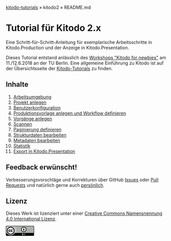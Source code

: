 [kitodo-tutorials](../README.md) » kitodo2 » README.md

# Tutorial für Kitodo 2.x

Eine Schritt-für-Schritt-Anleitung für exemplarische Arbeitsschritte in Kitodo.Production und der Anzeige in Kitodo.Presentation.

Dieses Tutorial entstand anlässlich des [Workshops "Kitodo for newbies"](https://www.kitodo.org/news/2018/03/07/workshop-kitodo-for-newbies/) am 11./12.6.2018 an der TU Berlin. Eine allgemeine Einführung zu Kitodo ist auf der Übersichtsseite der [Kitodo-Tutorials](../README.md) zu finden.

## Inhalte

1. [Arbeitsumgebung](01_arbeitsumgebung.md)
2. [Projekt anlegen](02_projekt-anlegen.md)
3. [Benutzerkonfiguration](03_benutzerkonfiguration.md)
4. [Produktionsvorlage anlegen und Workflow definieren](04_produktionsvorlage-anlegen-und-workflow-definieren.md)
5. [Vorgänge anlegen](05_vorgaenge-anlegen.md)
6. [Scannen](06_scannen.md)
7. [Paginierung definieren](07_paginierung-definieren.md)
8. [Strukturdaten bearbeiten](08_strukturdaten-bearbeiten.md)
9. [Metadaten bearbeiten](09_metadaten-bearbeiten.md)
10. [Statistik](10_statistik.md)
11. [Export in Kitodo.Presentation](11_export-in-kitodo-presentation.md)

## Feedback erwünscht!

Verbesserungsvorschläge und Korrekturen über GitHub [Issues](https://github.com/kitodo/kitodo-tutorials/issues) oder [Pull Requests](https://github.com/kitodo/kitodo-tutorials/pulls) und natürlich gerne auch [persönlich](https://felixlohmeier.de/).

## Lizenz

Dieses Werk ist lizenziert unter einer [Creative Commons Namensnennung 4.0 International Lizenz](https://creativecommons.org/licenses/by/4.0/).

[![Creative Commons Lizenzvertrag](../images/cc_by_88x31.png)](https://creativecommons.org/licenses/by/4.0/)
